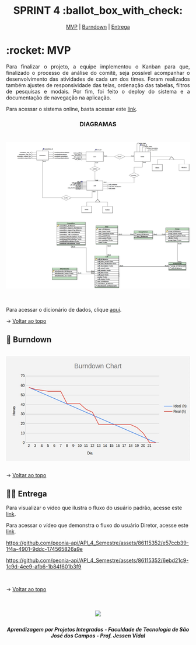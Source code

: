 <br id="topo">
 
<h1 align="center"> SPRINT 4 :ballot_box_with_check: </h1>

<p align="center">
    <a href="#mvp">MVP</a> | 
    <a href="#burndown">Burndown</a> | 
    <a href="#entrega">Entrega</a>
</p>

<span id="mvp">
 
<h1> :rocket: MVP </h1>
<p align="justify">Para finalizar o projeto, a equipe implementou o Kanban para que, finalizado o processo de análise do comitê, seja possível acompanhar o desenvolvimento das atividades de cada um dos times. Foram realizados também ajustes de responsividade das telas, ordenação das tabelas, filtros de pesquisas e modais. Por fim, foi feito o deploy do sistema e a documentação de navegação na aplicação.
<br>
</p>

Para acessar o sistema online, basta acessar este [link](http://35.233.194.15/).
 

<h3 align="center" id="diagramas"> DIAGRAMAS </h3>
<h1 align="center">
    <img src="../imagens/DERsprint3.jpg" align="center"/>
 <br>
    <img src="../imagens/LOGICO_DERsprint3.jpg" align="center"/>
</h1>
<br>

Para acessar o dicionário de dados, clique [aqui](https://github.com/peonia-api/API_4_Semestre/blob/main/documenta%C3%A7%C3%A3o/Dicion%C3%A1rios%20de%20Dados.pdf).
 
 
→ [Voltar ao topo](#topo)
  
<span id="burndown">
 
## :pushpin: Burndown
<br>
     <img src="../imagens/Burndown-4a%20sprint.jpeg" align="center"/>
<br>
 <br>

→ [Voltar ao topo](#topo)
  
 <span id="entrega">
 
## 👩‍💻 Entrega

Para visualizar o vídeo que ilustra o fluxo do usuário padrão, acesse este [link](https://clipchamp.com/watch/8KruCz3Wpls).
  
  
Para acessar o vídeo que demonstra o fluxo do usuário Diretor, acesse este [link](https://clipchamp.com/watch/tK9AXBtIvTg).


https://github.com/peonia-api/API_4_Semestre/assets/86115352/e57ccb39-1f4a-4901-9ddc-174565826a9e



https://github.com/peonia-api/API_4_Semestre/assets/86115352/6ebd21c9-1c9d-4ee9-afb6-1b84f601b3f9


  
<br>
   
 → [Voltar ao topo](#topo)
   
<h1 align="center"> <img src="https://fatecsjc-prd.azurewebsites.net/images/logo/fatecsjc_400x192.png" height="70"  align="auto">
<h5 align="center"> Aprendizagem por Projetos Integrados - Faculdade de Tecnologia de São José dos Campos - Prof. Jessen Vidal </h5>
